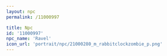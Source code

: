 ```yaml
---
layout: npc
permalink: /11000997

title: Npc
id: '11000997'
npc_name: 'Ravel'
icon_url: 'portrait/npc/21000280_m_rabbitclockzombie_p.png'
---
```

